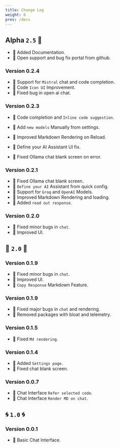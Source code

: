 ```yaml
---
title: Change Log
weight: 6
prev: /docs
---
```


## Alpha `2.5` 🎄

- 🚀 Added Documentation.
- 🚀 Open support and bug fix portal from github.

### Version **0.2.4**

- 🚀 Support for `Mistral` chat and code completion.
- 🐞 Code `Icon UI` Improvement.
- 🐞 Fixed bug in open ai chat.

### Version **0.2.3**

- 🚀 Code completion and `Inline code suggestion`.
- 🚀 Add `new models` Manually from settings.

- 🐞 Improved Markdown Rendering on Reload.
- 🐞 Define your AI Assistant UI fix.
- 🐞 Fixed Ollama chat blank screen on error.

### Version **0.2.1**

- 🐞 Fixed Ollama chat blank screen.
- 🚀 `Define your AI` Assistant from quick config.
- 🚀 Support for `Groq` and `OpenAI` Models.
- 🐞 Improved Markdown Rendering and loading.
- 🚀 Added `read out response`.

### Version **0.2.0**

- 🐞 Fixed minor bugs in `chat`.
- 🚀 Improved UI.

## 🎃 `2.0` 🎃


### Version **0.1.9**

- 🐞 Fixed minor bugs in `chat`.
- 🚀 Improved UI.
- 🚀 `Copy Response` Markdown Feature.

### Version **0.1.9**

- 🐞 Fixed major bugs in `chat` and rendering.
- 🐞 Removed packages with bloat and telemetry.

### Version **0.1.5**

- 🐞 Fixed `Md rendering`.

### Version **0.1.4**

- 🚀 Added `Settings page`.
- 🐞 Fixed chat blank screen.

### Version **0.0.7**

- 🚀 Chat Interface `Refer selected code`.
- 🚀 Chat Interface `Render MD on chat`.

## 🌀 `1.0` 🌀

### Version **0.0.1**

- 🚀 Basic Chat Interface.
